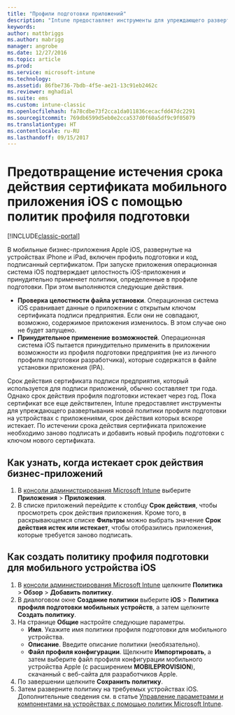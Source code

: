 ```yaml
---
title: "Профили подготовки приложений"
description: "Intune предоставляет инструменты для упреждающего развертывания новой политики профиля подготовки на устройствах с приложениями, срок действия которых вскоре истекает."
keywords: 
author: mattbriggs
ms.author: mabrigg
manager: angrobe
ms.date: 12/27/2016
ms.topic: article
ms.prod: 
ms.service: microsoft-intune
ms.technology: 
ms.assetid: 86fbe736-7bdb-4f5e-ae21-13c91eb2462c
ms.reviewer: mghadial
ms.suite: ems
ms.custom: intune-classic
ms.openlocfilehash: fa78cdbe73f2cca1da011836cecacfdd47dc2291
ms.sourcegitcommit: 769db6599d5eb0e2cca537d0f60a5df9c9f05079
ms.translationtype: HT
ms.contentlocale: ru-RU
ms.lasthandoff: 09/15/2017
---
```

# <a name="use-ios-mobile-provisioning-profile-policies-to-prevent-your-apps-from-expiring"></a>Предотвращение истечения срока действия сертификата мобильного приложения iOS с помощью политик профиля подготовки

[!INCLUDE[classic-portal](../includes/classic-portal.md)]

В мобильные бизнес-приложения Apple iOS, развернутые на устройствах iPhone и iPad, включен профиль подготовки и код, подписанный сертификатом. При запуске приложения операционная система iOS подтверждает целостность iOS-приложения и принудительно применяет политики, определенные в профиле подготовки. При этом выполняются следующие действия.

- **Проверка целостности файла установки**. Операционная система iOS сравнивает данные о приложении с открытым ключом сертификата подписи предприятия. Если они не совпадают, возможно, содержимое приложения изменилось. В этом случае оно не будет запущено.
- **Принудительное применение возможностей**. Операционная система iOS пытается принудительно применить в приложении возможности из профиля подготовки предприятия (не из личного профиля подготовки разработчика), которые содержатся в файле установки приложения (IPA).


Срок действия сертификата подписи предприятия, который используется для подписи приложений, обычно составляет три года. Однако срок действия профиля подготовки истекает через год. Пока сертификат все еще действителен, Intune предоставляет инструменты для упреждающего развертывания новой политики профиля подготовки на устройствах с приложениями, срок действия которых вскоре истекает.
По истечении срока действия сертификата приложение необходимо заново подписать и добавить новый профиль подготовки с ключом нового сертификата.



## <a name="how-to-find-out-when-a-line-of-business-app-will-expire"></a>Как узнать, когда истекает срок действия бизнес-приложений

1. В [консоли администрирования Microsoft Intune](https://manage.microsoft.com) выберите **Приложения** > **Приложения**.
2. В списке приложений перейдите к столбцу **Срок действия**, чтобы просмотреть срок действия приложения. Кроме того, в раскрывающемся списке **Фильтры** можно выбрать значение **Срок действия истек или истекает**, чтобы отобразились приложения, которые требуется заново подписать.

## <a name="how-to-create-an-ios-mobile-provisioning-profile-policy"></a>Как создать политику профиля подготовки для мобильного устройства iOS


1. В [консоли администрирования Microsoft Intune](https://manage.microsoft.com) щелкните **Политика** > **Обзор** > **Добавить политику**.
2. В диалоговом окне **Создание политики** выберите **iOS** > **Политика профиля подготовки мобильных устройств**, а затем щелкните **Создать политику**.
3. На странице **Общие** настройте следующие параметры.
    - **Имя**. Укажите имя политики профиля подготовки для мобильного устройства.
    - **Описание**. Введите описание политики (необязательно).
    - **Файл профиля конфигурации**. Щелкните **Импортировать**, а затем выберите файл профиля конфигурации мобильного устройства Apple (с расширением **MOBILEPROVISION**), скачанный с веб-сайта для разработчиков Apple.
4. По завершении щелкните **Сохранить политику**.
5. Затем разверните политику на требуемых устройствах iOS. Дополнительные сведения см. в статье [Управление параметрами и компонентами на устройствах с помощью политик Microsoft Intune](manage-settings-and-features-on-your-devices-with-microsoft-intune-policies.md).

